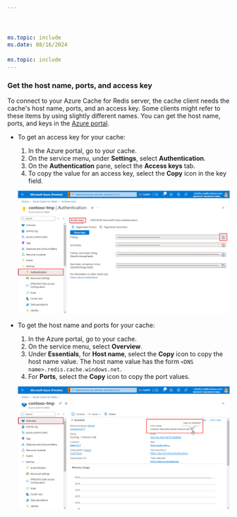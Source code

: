 ```yaml
---



ms.topic: include
ms.date: 08/16/2024

ms.topic: include
---
```


### Get the host name, ports, and access key

To connect to your Azure Cache for Redis server, the cache client needs the cache's host name, ports, and an access key. Some clients might refer to these items by using slightly different names. You can get the host name, ports, and keys in the [Azure portal](https://portal.azure.com).

- To get an access key for your cache:

   1. In the Azure portal, go to your cache.
   1. On the service menu, under **Settings**, select **Authentication**.
   1. On the **Authentication** pane, select the **Access keys** tab.
   1. To copy the value for an access key, select the **Copy** icon in the key field.
  
  ![Screenshot that shows how to find and copy an access key for an instance of Azure Cache for Redis.](media/redis-cache-access-keys/redis-cache-keys.png)

- To get the host name and ports for your cache:

   1. In the Azure portal, go to your cache.
   1. On the service menu, select **Overview**.
   1. Under **Essentials**, for **Host name**, select the **Copy** icon to copy the host name value. The host name value has the form `<DNS name>.redis.cache.windows.net`.
   1. For **Ports**, select the **Copy** icon to copy the port values.

  ![Screenshot that shows how to find and copy the host name and ports for an instance of Azure Cache for Redis.](media/redis-cache-access-keys/redis-cache-hostname-ports.png)
